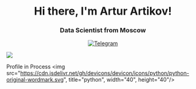 <div id="header" align="center">
  <h1>Hi there, I'm Artur Artikov!</h1>
  <h3>Data Scientist from Moscow</h3> 
</div>


<div id="socials" align="center">
  <a href="https://t.me/ArturArtikov">
    <img src="https://img.shields.io/badge/Telegram-blue&logo=Telegram" alt="Telegram">
  </a>
</div>

![](https://cdn.icon-icons.com/icons2/1489/PNG/512/loadingcircles_102612.png)

Profile in Process
<img src="https://cdn.jsdelivr.net/gh/devicons/devicon/icons/python/python-original-wordmark.svg", title="python", width="40", height="40"/>&nbsp;
